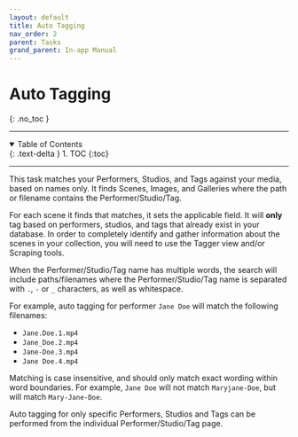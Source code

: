 ```yaml
---
layout: default
title: Auto Tagging
nav_order: 2
parent: Tasks
grand_parent: In-app Manual
---
```


# **Auto Tagging**
{: .no_toc }

---

<details open markdown="block">
  <summary>
    Table of Contents
  </summary>
  {: .text-delta }
1. TOC
{:toc}
</details>

---

This task matches your Performers, Studios, and Tags against your media, based on names only. It finds Scenes, Images, and Galleries where the path or filename contains the Performer/Studio/Tag. 

For each scene it finds that matches, it sets the applicable field. It will **only** tag based on performers, studios, and tags that already exist in your database. In order to completely identify and gather information about the scenes in your collection, you will need to use the Tagger view and/or Scraping tools.

When the Performer/Studio/Tag name has multiple words, the search will include paths/filenames where the Performer/Studio/Tag name is separated with `.`, `-` or `_` characters, as well as whitespace.

For example, auto tagging for performer `Jane Doe` will match the following filenames:
* `Jane.Doe.1.mp4`
* `Jane_Doe.2.mp4`
* `Jane-Doe.3.mp4`
* `Jane Doe.4.mp4`

Matching is case insensitive, and should only match exact wording within word boundaries. For example, `Jane Doe` will not match `Maryjane-Doe`, but will match `Mary-Jane-Doe`.

Auto tagging for only specific Performers, Studios and Tags can be performed from the individual Performer/Studio/Tag page.
